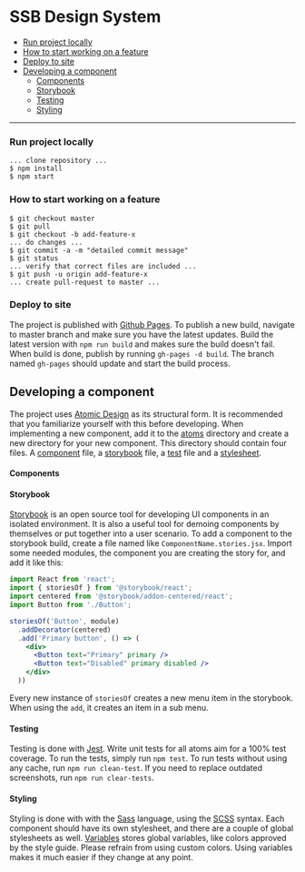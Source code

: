# SSB Design System

- [Run project locally](#run-project-locally)
- [How to start working on a feature](#how-to-start-working-on-a-feature)
- [Deploy to site](#deploy-to-site)
- [Developing a component](#developing-a-component)
    - [Components](#components)
    - [Storybook](#storybook)
    - [Testing](#testing)
    - [Styling](#styling)
----

### Run project locally
```
... clone repository ...
$ npm install
$ npm start
```

### How to start working on a feature
```
$ git checkout master
$ git pull
$ git checkout -b add-feature-x
... do changes ...
$ git commit -a -m "detailed commit message"
$ git status
... verify that correct files are included ...
$ git push -u origin add-feature-x
... create pull-request to master ...
```

### Deploy to site
The project is published with [Github Pages](https://pages.github.com/).
To publish a new build, navigate to master branch and make sure you have the latest updates. 
Build the latest version with `npm run build` and makes sure the build doesn't fail.
When build is done, publish by running `gh-pages -d build`. The branch named `gh-pages` should
update and start the build process. 

## Developing a component
The project uses [Atomic Design](http://atomicdesign.bradfrost.com/) as its structural form.
It is recommended that you familiarize yourself with this before developing. 
When implementing a new component, add it to the [atoms](./src/atoms) directory and create a new directory for your
new component. This directory should contain four files. A [component](#components) file, a [storybook](#storybook)
file, a [test](#testing) file and a [stylesheet](#styling).

#### Components


#### Storybook
[Storybook](https://storybook.js.org/) is an open source tool for developing UI components in an isolated environment.
It is also a useful tool for demoing components by themselves or put together into a user scenario.
To add a component to the storybook build, create a file named like `ComponentName.stories.jsx`.
Import some needed modules, the component you are creating the story for, and add it like this:
```jsx harmony
import React from 'react';
import { storiesOf } from '@storybook/react';
import centered from '@storybook/addon-centered/react';
import Button from './Button';

storiesOf('Button', module)
  .addDecorator(centered)
  .add('Primary button', () => (
    <div>
      <Button text="Primary" primary />
      <Button text="Disabled" primary disabled />
    </div>
  ))
```
Every new instance of `storiesOf` creates a new menu item in the storybook. When using the `add`, it creates an item in
a sub menu. 

#### Testing
Testing is done with [Jest](https://jestjs.io/en/). Write unit tests for all atoms aim for a 100% test coverage. 
To run the tests, simply run `npm test`. To run tests without using any cache, run `npm run clean-test`.
If you need to replace outdated screenshots, run `npm run clear-tests`.

#### Styling
Styling is done with with the [Sass](https://sass-lang.com/) language, using the 
[SCSS](https://sass-lang.com/documentation/syntax) syntax. Each component should have its own stylesheet, and there are 
a couple of global stylesheets as well. [Variables](./src/style/_variables.scss) stores global variables, like colors 
approved by the style guide. Please refrain from using custom colors. Using variables makes it much easier if they 
change at any point. 